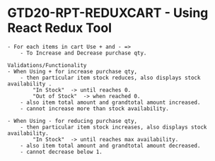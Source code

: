 # GTD20-RPT-REDUXCART - Using React Redux Tool
    - For each items in cart Use + and - => 
        - To Increase and Decrease purchase qty.

    Validations/Functionality
    - When Using + for increase purchase qty,
        - then particular item stock reduces, also displays stock availability .
            "In Stock"  -> until reaches 0.
            "Out of Stock"  -> when reached 0.
        - also item total amount and grandtotal amount increased.
        - cannot increase more than stock availability.

    - When Using - for reducing purchase qty,
        - then particular item stock increases, also displays stock availability.
            "In Stock"  -> until reaches max availability.
        - also item total amount and grandtotal amount decreased.
        - cannot decrease below 1.
